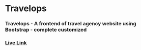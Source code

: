 # Travelops
### Travelops - A frontend of travel agency website using Bootstrap - complete customized

### [Live Link](https://travelops.vercel.app/) 